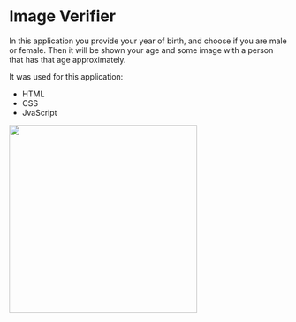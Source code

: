<h1>Image Verifier</h1>

In this application you provide your year of birth, and choose if you are male or female. Then it will be shown your age and some image with a person that has that age approximately.

It was used for this application:
 - HTML
 - CSS
 - JvaScript

 <img src="https://github.com/carlosseveriano3/image-verifier/assets/158230882/ae60c128-c5fa-4f87-8d8e-e1dd82187f51" width="340px" height="340px"/> 
